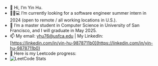 - 👋 Hi, I’m Yin Hu.
- 🙋‍♀️💻 I’m currently looking for a software engineer summer intern in 2024 (open to remote / all working locations in U.S.).
- 👩‍ I’m a master student in Computer Science in University of San Francisco, and I will graduate in May 2025.
- 📫 My email: yhu76@usfca.edu | My LinkedIn: [https://linkedin.com/in/yin-hu-9878711b0](https://linkedin.com/in/yin-hu-9878711b0) 
- 📌 Here is my Leetcode progress:
- ![LeetCode Stats](https://leetcard.jacoblin.cool/geniuseva?theme=unicorn&font=Baloo%202&ext=heatmap)
